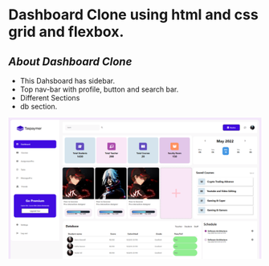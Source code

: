 # Dashboard Clone using html and css grid and flexbox.

## _About Dashboard Clone_
- This Dahsboard has sidebar.
- Top nav-bar with profile, button and search bar.
- Different Sections
- db section.

![N](/Dashboard-clone/images/Dashboard.png)